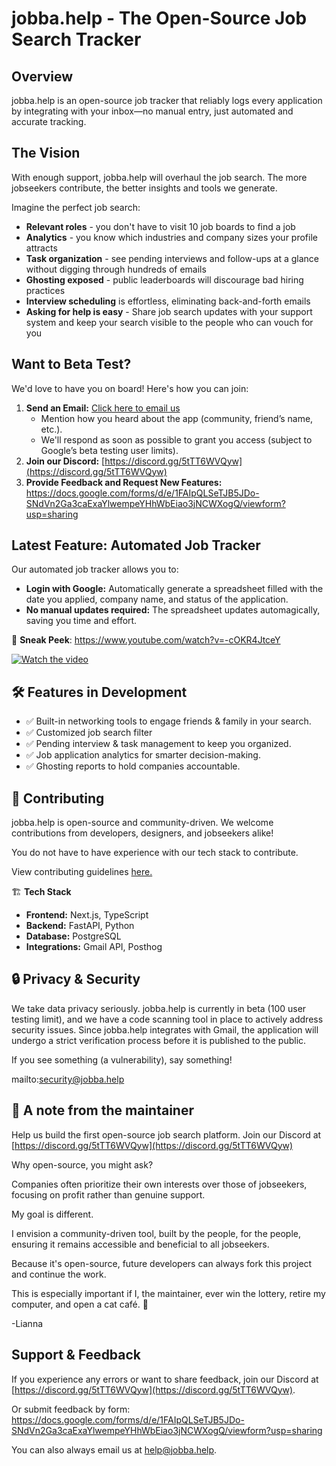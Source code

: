# **jobba.help - The Open-Source Job Search Tracker**

## **Overview**

jobba.help is an open-source job tracker that reliably logs every application by integrating with your inbox—no manual entry, just automated and accurate tracking.

## **The Vision**

With enough support, jobba.help will overhaul the job search. The more jobseekers contribute, the better insights and tools we generate. 

Imagine the perfect job search:

- **Relevant roles**  - you don't have to visit 10 job boards to find a job
- **Analytics** - you know which industries and company sizes your profile attracts
- **Task organization** - see pending interviews and follow-ups at a glance without digging through hundreds of emails
- **Ghosting exposed** - public leaderboards will discourage bad hiring practices
- **Interview scheduling** is effortless, eliminating back-and-forth emails
- **Asking for help is easy** - Share job search updates with your support system and keep your search visible to the people who can vouch for you

## **Want to Beta Test?**

We'd love to have you on board! Here's how you can join:

1. **Send an Email:** [Click here to email us](mailto:help@jobba.help?subject=jobba.help%20beta%20signup&body=my%20google%20gmail%20address%20is)
   - Mention how you heard about the app (community, friend’s name, etc.).
   - We'll respond as soon as possible to grant you access (subject to Google’s beta testing user limits).
2. **Join our Discord:** [https://discord.gg/5tTT6WVQyw](https://discord.gg/5tTT6WVQyw)
3. **Provide Feedback and Request New Features:** https://docs.google.com/forms/d/e/1FAIpQLSeTJB5JDo-SNdVn2Ga3caExaYlwempeYHhWbEiao3jNCWXogQ/viewform?usp=sharing

## **Latest Feature: Automated Job Tracker**

Our automated job tracker allows you to:

- **Login with Google:** Automatically generate a spreadsheet filled with the date you applied, company name, and status of the application.
- **No manual updates required:** The spreadsheet updates automagically, saving you time and effort.

🎥 **Sneak Peek**: https://www.youtube.com/watch?v=-cOKR4JtceY

[![Watch the video](http://img.youtube.com/vi/-cOKR4JtceY/maxresdefault.jpg)](https://www.youtube.com/watch?v=-cOKR4JtceY)

## 🛠 **Features in Development**

- ✅ Built-in networking tools to engage friends & family in your search.
- ✅ Customized job search filter
- ✅ Pending interview & task management to keep you organized.
- ✅ Job application analytics for smarter decision-making.
- ✅ Ghosting reports to hold companies accountable.

## 🤝 **Contributing**

jobba.help is open-source and community-driven. We welcome contributions from developers, designers, and jobseekers alike! 

You do not have to have experience with our tech stack to contribute.

View contributing guidelines [here.](https://github.com/lnovitz/jobseeker-analytics/blob/main/CONTRIBUTING.md)

 🏗 **Tech Stack**

- **Frontend:** Next.js, TypeScript
- **Backend:** FastAPI, Python
- **Database:** PostgreSQL
- **Integrations:** Gmail API, Posthog

## 🔒 **Privacy & Security**

We take data privacy seriously. jobba.help is currently in beta (100 user testing limit), and we have a code scanning tool in place to actively address security issues. Since jobba.help integrates with Gmail, the application will undergo a strict verification process before it is published to the public. 

If you see something (a vulnerability), say something! 

mailto:security@jobba.help

## 📢 **A note from the maintainer**

Help us build the first open-source job search platform. Join our Discord at [https://discord.gg/5tTT6WVQyw](https://discord.gg/5tTT6WVQyw)

Why open-source, you might ask?

Companies often prioritize their own interests over those of jobseekers, focusing on profit rather than genuine support.

My goal is different.

I envision a community-driven tool, built by the people, for the people, ensuring it remains accessible and beneficial to all jobseekers.

Because it's open-source, future developers can always fork this project and continue the work. 

This is especially important if I, the maintainer, ever win the lottery, retire my computer, and open a cat café. 👀 

-Lianna

## **Support & Feedback**

If you experience any errors or want to share feedback, join our Discord at [https://discord.gg/5tTT6WVQyw](https://discord.gg/5tTT6WVQyw).

Or submit feedback by form: https://docs.google.com/forms/d/e/1FAIpQLSeTJB5JDo-SNdVn2Ga3caExaYlwempeYHhWbEiao3jNCWXogQ/viewform?usp=sharing

You can also always email us at [help@jobba.help](mailto:help@jobba.help).
